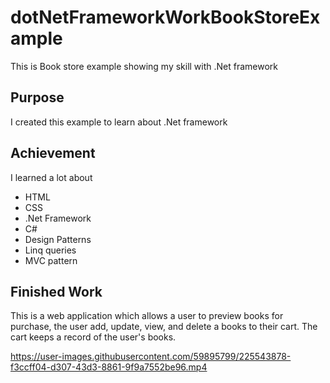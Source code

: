 # dotNetFrameworkWorkBookStoreExample
This is Book store example showing my skill with .Net framework

## Purpose
I created this example to learn about .Net framework

## Achievement
I learned a lot about 
- HTML 
- CSS 
- .Net Framework 
- C# 
- Design Patterns
- Linq queries
- MVC pattern

## Finished Work
This is a web application which allows a user to preview books for purchase, the user add, update, view, and delete a books to their cart. The cart keeps a record of the user's books.


https://user-images.githubusercontent.com/59895799/225543878-f3ccff04-d307-43d3-8861-9f9a7552be96.mp4


